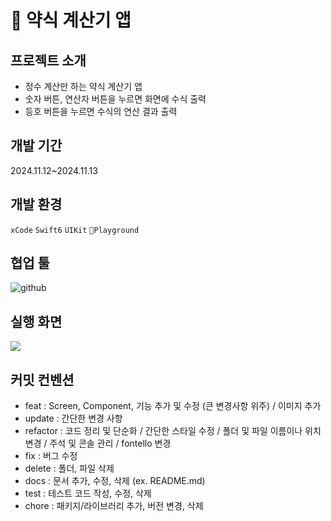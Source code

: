 # 📱 약식 계산기 앱

프로젝트 소개
------------
- 정수 계산만 하는 약식 계산기 앱
- 숫자 버튼, 연산자 버튼을 누르면 화면에 수식 출력
- 등호 버튼을 누르면 수식의 연산 결과 출력

개발 기간
------------
2024.11.12~2024.11.13


개발 환경
------------
`xCode` `Swift6` `UIKit` `Playground`



협업 툴
------------
![github](https://img.shields.io/badge/GitHub-100000?style=for-the-badge&logo=github&logoColor=white)


실행 화면
-----------
![](https://velog.velcdn.com/images/myungjilee/post/0bc9e1d1-f2ee-438d-b2a4-9e6e118f77c2/image.gif)

커밋 컨벤션
-------------
- feat : Screen, Component, 기능 추가 및 수정 (큰 변경사항 위주) / 이미지 추가
- update : 간단한 변경 사항
- refactor : 코드 정리 및 단순화 / 간단한 스타일 수정 / 폴더 및 파일 이름이나 위치 변경 / 주석 및 콘솔 관리 / fontello 변경
- fix : 버그 수정
- delete : 폴더, 파일 삭제
- docs : 문서 추가, 수정, 삭제 (ex. README.md)
- test : 테스트 코드 작성, 수정, 삭제
- chore : 패키지/라이브러리 추가, 버전 변경, 삭제

